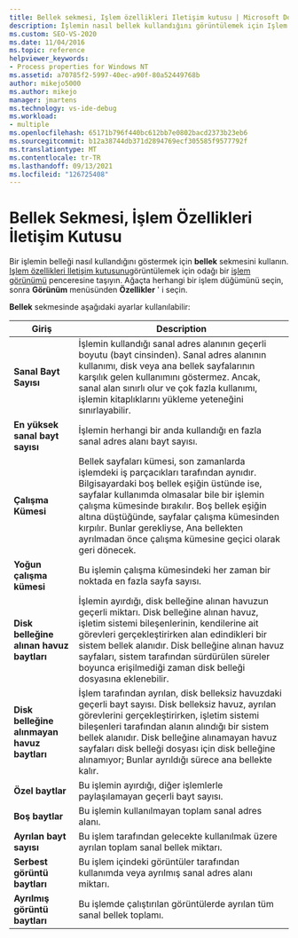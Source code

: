 ```yaml
---
title: Bellek sekmesi, Işlem özellikleri Iletişim kutusu | Microsoft Docs
description: İşlemin nasıl bellek kullandığını görüntülemek için Işlem özelliklerinin bellek sekmesini kullanın. Kullanılan boşlukla, paylaşılan alana ve kullanılan sanal alana ilişkin bilgiler vardır.
ms.custom: SEO-VS-2020
ms.date: 11/04/2016
ms.topic: reference
helpviewer_keywords:
- Process properties for Windows NT
ms.assetid: a70785f2-5997-40ec-a90f-80a52449768b
author: mikejo5000
ms.author: mikejo
manager: jmartens
ms.technology: vs-ide-debug
ms.workload:
- multiple
ms.openlocfilehash: 65171b796f440bc612bb7e0802bacd2373b23eb6
ms.sourcegitcommit: b12a38744db371d2894769ecf305585f9577792f
ms.translationtype: MT
ms.contentlocale: tr-TR
ms.lasthandoff: 09/13/2021
ms.locfileid: "126725408"
---
```

# <a name="memory-tab-process-properties-dialog-box"></a>Bellek Sekmesi, İşlem Özellikleri İletişim Kutusu
Bir işlemin belleği nasıl kullandığını göstermek için **bellek** sekmesini kullanın. [Işlem özellikleri Iletişim kutusunu](../debugger/process-properties-dialog-box.md)görüntülemek için odağı bir [işlem görünümü](../debugger/processes-view.md) penceresine taşıyın. Ağaçta herhangi bir işlem düğümünü seçin, sonra **Görünüm** menüsünden **Özellikler** ' i seçin.

 **Bellek** sekmesinde aşağıdaki ayarlar kullanılabilir:

|Giriş|Description|
|-----------|-----------------|
|**Sanal Bayt Sayısı**|İşlemin kullandığı sanal adres alanının geçerli boyutu (bayt cinsinden). Sanal adres alanının kullanımı, disk veya ana bellek sayfalarının karşılık gelen kullanımını göstermez. Ancak, sanal alan sınırlı olur ve çok fazla kullanımı, işlemin kitaplıklarını yükleme yeteneğini sınırlayabilir.|
|**En yüksek sanal bayt sayısı**|İşlemin herhangi bir anda kullandığı en fazla sanal adres alanı bayt sayısı.|
|**Çalışma Kümesi**|Bellek sayfaları kümesi, son zamanlarda işlemdeki iş parçacıkları tarafından aynıdır. Bilgisayardaki boş bellek eşiğin üstünde ise, sayfalar kullanımda olmasalar bile bir işlemin çalışma kümesinde bırakılır. Boş bellek eşiğin altına düştüğünde, sayfalar çalışma kümesinden kırpılır. Bunlar gerekliyse, Ana bellekten ayrılmadan önce çalışma kümesine geçici olarak geri dönecek.|
|**Yoğun çalışma kümesi**|Bu işlemin çalışma kümesindeki her zaman bir noktada en fazla sayfa sayısı.|
|**Disk belleğine alınan havuz baytları**|İşlemin ayırdığı, disk belleğine alınan havuzun geçerli miktarı. Disk belleğine alınan havuz, işletim sistemi bileşenlerinin, kendilerine ait görevleri gerçekleştirirken alan edindikleri bir sistem bellek alanıdır. Disk belleğine alınan havuz sayfaları, sistem tarafından sürdürülen süreler boyunca erişilmediği zaman disk belleği dosyasına eklenebilir.|
|**Disk belleğine alınmayan havuz baytları**|İşlem tarafından ayrılan, disk belleksiz havuzdaki geçerli bayt sayısı. Disk belleksiz havuz, ayrılan görevlerini gerçekleştirirken, işletim sistemi bileşenleri tarafından alanın alındığı bir sistem bellek alanıdır. Disk belleğine alınamayan havuz sayfaları disk belleği dosyası için disk belleğine alınamıyor; Bunlar ayrıldığı sürece ana bellekte kalır.|
|**Özel baytlar**|Bu işlemin ayırdığı, diğer işlemlerle paylaşılamayan geçerli bayt sayısı.|
|**Boş baytlar**|Bu işlemin kullanılmayan toplam sanal adres alanı.|
|**Ayrılan bayt sayısı**|Bu işlem tarafından gelecekte kullanılmak üzere ayrılan toplam sanal bellek miktarı.|
|**Serbest görüntü baytları**|Bu işlem içindeki görüntüler tarafından kullanımda veya ayrılmış sanal adres alanı miktarı.|
|**Ayrılmış görüntü baytları**|Bu işlemde çalıştırılan görüntülerde ayrılan tüm sanal bellek toplamı.|